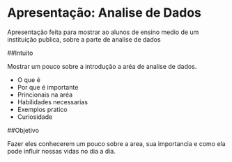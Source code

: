 # Apresentação: Analise de Dados

Apresentação feita para mostrar ao alunos de ensino medio de um instituição publica, sobre a parte de analise de dados

##Intuito

Mostrar um pouco sobre a introdução a aréa de analise de dados. 
- O que é
- Por que é importante
- Princionais na aréa
- Habilidades necessarias
- Exemplos pratico
- Curiosidade

##Objetivo

Fazer eles conhecerem um pouco sobre a area, sua importancia e como ela pode influir nossas vidas no dia a dia.
